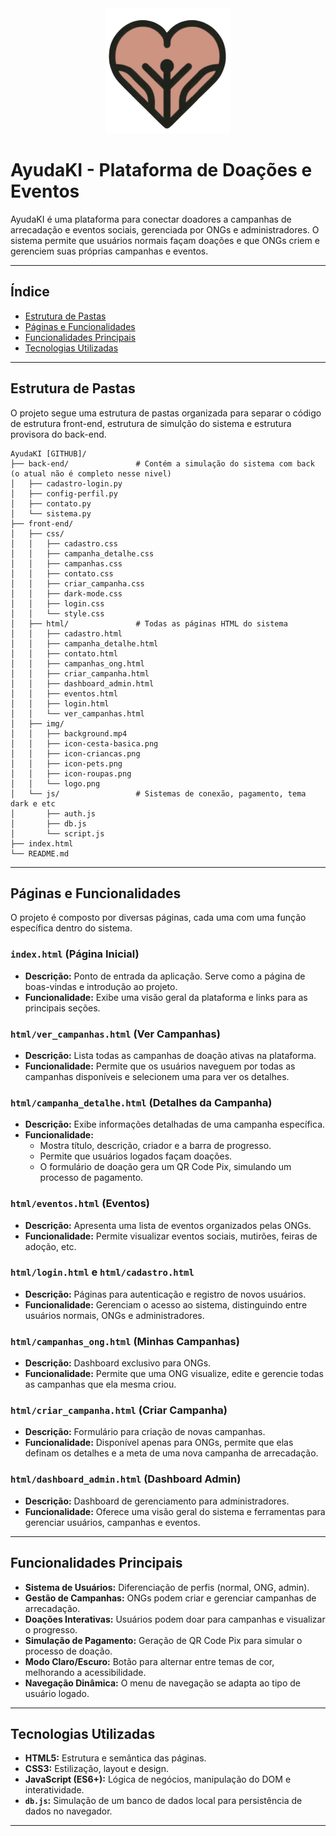 <div align="center">
  <img src="front-end/img/logo.png" alt="Texto Alternativo" width="200px" height="200px">
</div>

# AyudaKI - Plataforma de Doações e Eventos

AyudaKI é uma plataforma para conectar doadores a campanhas de arrecadação e eventos sociais, gerenciada por ONGs e administradores. O sistema permite que usuários normais façam doações e que ONGs criem e gerenciem suas próprias campanhas e eventos.

---

## Índice

- [Estrutura de Pastas](#estrutura-de-pastas)
- [Páginas e Funcionalidades](#páginas-e-funcionalidades)
- [Funcionalidades Principais](#funcionalidades-principais)
- [Tecnologias Utilizadas](#tecnologias-utilizadas)

---

## Estrutura de Pastas

O projeto segue uma estrutura de pastas organizada para separar o código de estrutura front-end, estrutura de simulção do sistema e estrutura provisora do back-end.

```
AyudaKI [GITHUB]/
├── back-end/               # Contém a simulação do sistema com back (o atual não é completo nesse nivel)
│   ├── cadastro-login.py
│   ├── config-perfil.py
│   ├── contato.py
│   └── sistema.py
├── front-end/              
│   ├── css/                
│   │   ├── cadastro.css
│   │   ├── campanha_detalhe.css
│   │   ├── campanhas.css
│   │   ├── contato.css
│   │   ├── criar_campanha.css
│   │   ├── dark-mode.css
│   │   ├── login.css
│   │   └── style.css
│   ├── html/               # Todas as páginas HTML do sistema
│   │   ├── cadastro.html
│   │   ├── campanha_detalhe.html
│   │   ├── contato.html
│   │   ├── campanhas_ong.html
│   │   ├── criar_campanha.html
│   │   ├── dashboard_admin.html
│   │   ├── eventos.html
│   │   ├── login.html
│   │   └── ver_campanhas.html
│   ├── img/                
│   │   ├── background.mp4
│   │   ├── icon-cesta-basica.png
│   │   ├── icon-criancas.png
│   │   ├── icon-pets.png
│   │   ├── icon-roupas.png
│   │   └── logo.png
│   └── js/                 # Sistemas de conexão, pagamento, tema dark e etc
│       ├── auth.js
│       ├── db.js
│       └── script.js
├── index.html              
└── README.md
```
---

## Páginas e Funcionalidades

O projeto é composto por diversas páginas, cada uma com uma função específica dentro do sistema.

### `index.html` (Página Inicial)
- **Descrição:** Ponto de entrada da aplicação. Serve como a página de boas-vindas e introdução ao projeto.
- **Funcionalidade:** Exibe uma visão geral da plataforma e links para as principais seções.

### `html/ver_campanhas.html` (Ver Campanhas)
- **Descrição:** Lista todas as campanhas de doação ativas na plataforma.
- **Funcionalidade:** Permite que os usuários naveguem por todas as campanhas disponíveis e selecionem uma para ver os detalhes.

### `html/campanha_detalhe.html` (Detalhes da Campanha)
- **Descrição:** Exibe informações detalhadas de uma campanha específica.
- **Funcionalidade:**
    - Mostra título, descrição, criador e a barra de progresso.
    - Permite que usuários logados façam doações.
    - O formulário de doação gera um QR Code Pix, simulando um processo de pagamento.

### `html/eventos.html` (Eventos)
- **Descrição:** Apresenta uma lista de eventos organizados pelas ONGs.
- **Funcionalidade:** Permite visualizar eventos sociais, mutirões, feiras de adoção, etc.

### `html/login.html` e `html/cadastro.html`
- **Descrição:** Páginas para autenticação e registro de novos usuários.
- **Funcionalidade:** Gerenciam o acesso ao sistema, distinguindo entre usuários normais, ONGs e administradores.

### `html/campanhas_ong.html` (Minhas Campanhas)
- **Descrição:** Dashboard exclusivo para ONGs.
- **Funcionalidade:** Permite que uma ONG visualize, edite e gerencie todas as campanhas que ela mesma criou.

### `html/criar_campanha.html` (Criar Campanha)
- **Descrição:** Formulário para criação de novas campanhas.
- **Funcionalidade:** Disponível apenas para ONGs, permite que elas definam os detalhes e a meta de uma nova campanha de arrecadação.

### `html/dashboard_admin.html` (Dashboard Admin)
- **Descrição:** Dashboard de gerenciamento para administradores.
- **Funcionalidade:** Oferece uma visão geral do sistema e ferramentas para gerenciar usuários, campanhas e eventos.

---

## Funcionalidades Principais

- **Sistema de Usuários:** Diferenciação de perfis (normal, ONG, admin).
- **Gestão de Campanhas:** ONGs podem criar e gerenciar campanhas de arrecadação.
- **Doações Interativas:** Usuários podem doar para campanhas e visualizar o progresso.
- **Simulação de Pagamento:** Geração de QR Code Pix para simular o processo de doação.
- **Modo Claro/Escuro:** Botão para alternar entre temas de cor, melhorando a acessibilidade.
- **Navegação Dinâmica:** O menu de navegação se adapta ao tipo de usuário logado.

---

## Tecnologias Utilizadas

- **HTML5:** Estrutura e semântica das páginas.
- **CSS3:** Estilização, layout e design.
- **JavaScript (ES6+):** Lógica de negócios, manipulação do DOM e interatividade.
- **`db.js`:** Simulação de um banco de dados local para persistência de dados no navegador.

---
